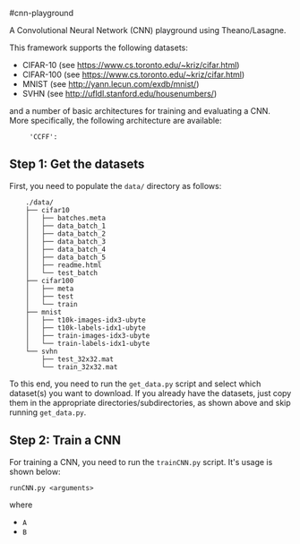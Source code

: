 #cnn-playground

A Convolutional Neural Network (CNN) playground using Theano/Lasagne.

This framework supports the following datasets:

- CIFAR-10 (see https://www.cs.toronto.edu/~kriz/cifar.html)
- CIFAR-100 (see https://www.cs.toronto.edu/~kriz/cifar.html)
- MNIST (see http://yann.lecun.com/exdb/mnist/)
- SVHN (see http://ufldl.stanford.edu/housenumbers/)

and a number of basic architectures for training and evaluating a CNN. More specifically, the following architecture are available:

~~~
	 'CCFF':
~~~


## Step 1: Get the datasets

First, you need to populate the `data/` directory as follows:


		./data/
		├── cifar10
		│   ├── batches.meta
		│   ├── data_batch_1
		│   ├── data_batch_2
		│   ├── data_batch_3
		│   ├── data_batch_4
		│   ├── data_batch_5
		│   ├── readme.html
		│   └── test_batch
		├── cifar100
		│   ├── meta
		│   ├── test
		│   └── train
		├── mnist
		│   ├── t10k-images-idx3-ubyte
		│   ├── t10k-labels-idx1-ubyte
		│   ├── train-images-idx3-ubyte
		│   └── train-labels-idx1-ubyte
		└── svhn
		    ├── test_32x32.mat
		    └── train_32x32.mat

To this end, you need to run the `get_data.py` script and select which dataset(s) you want to download. If you already have the datasets, just copy them in the appropriate directories/subdirectories, as shown above and skip running `get_data.py`.


## Step 2: Train a CNN

For training a CNN, you need to run the `trainCNN.py` script. It's usage is shown below:

~~~
runCNN.py <arguments>
~~~

where

* `A`
* `B`







